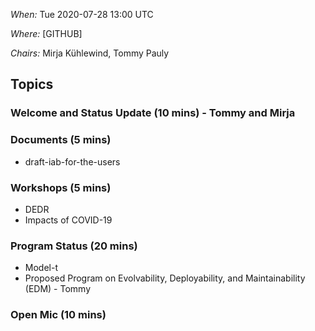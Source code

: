 *When:* Tue 2020-07-28 13:00 UTC

*Where:* [GITHUB]

*Chairs:* Mirja Kühlewind, Tommy Pauly

## Topics

### Welcome and Status Update (10 mins) - Tommy and Mirja 

### Documents (5 mins)
* draft-iab-for-the-users

### Workshops (5 mins)
* DEDR
* Impacts of COVID-19

### Program Status (20 mins)
* Model-t
* Proposed Program on Evolvability, Deployability, and Maintainability (EDM) - Tommy

### Open Mic (10 mins)
